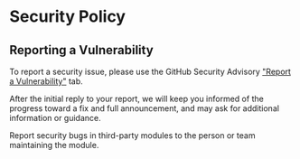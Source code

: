 # Security Policy

## Reporting a Vulnerability

To report a security issue, please use the GitHub Security Advisory ["Report a Vulnerability"](https://github.com/trailofbits/vscode-sarif-explorer/security/) tab.

After the initial reply to your report, we will keep you informed of the progress toward a fix and full announcement, and may ask for additional information or guidance.

Report security bugs in third-party modules to the person or team maintaining the module.
